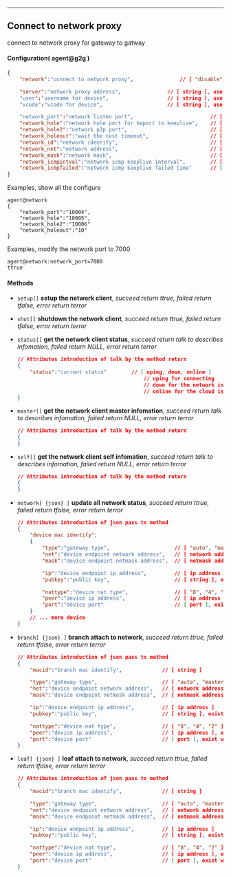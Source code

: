 ***
## Connect to network proxy
connect to network proxy for gateway to gatway

#### Configuration( agent@g2g )
```json
{
    "network":"connect to network proxy",               // [ "disable", "enable" ]

    "server":"network proxy address",               // [ string ], use the remote:server when this none
    "user":"username for device",                   // [ string ], use the remote:user when this none
    "vcode":"vcode for device",                     // [ string ], use the remote:vcode when this none

    "network_port":"network listen port",                         // [ number ]
    "network_hole":"network hole port for heport to keeplive",    // [ number ]
    "network_hole2":"network p2p port",                           // [ number ]
    "network_holeout":"wait the test timeout",                    // [ number ]
    "network_id":"network identify",                              // [ string ]
    "network_net":"network address",                              // [ string ]
    "network_mask":"network mask",                                // [ string ]
    "network_icmpintval":"network icmp keeplive interval",        // [ number ], the unit is second
    "network_icmpfailed":"network icmp keeplive failed time"      // [ number ]
}
```
Examples, show all the configure
```shell
agent@network
{
    "network_port":"10004",
    "network_hole":"10005",
    "network_hole2":"10006"
    "network_holeout":"10"
}
```  
Examples, modify the network port to 7000
```shell
agent@network:network_port=7000
ttrue
```  


#### **Methods**

+ `setup[]` **setup the network client**, *succeed return ttrue, failed return tfalse, error return terror*

+ `shut[]` **shutdown the network client**, *succeed return ttrue, failed return tfalse, error return terror*

+ `status[]` **get the network client status**, *succeed return talk to describes infomation, failed return NULL, error return terror*
    ```json
    // Attributes introduction of talk by the method return
    {
        "status":"current status"        // [ uping, down, online ]
                                             // uping for connecting
                                             // down for the network is down
                                             // online for the cloud is connect succeed
    }
    ```

+ `master[]` **get the network client master infomation**, *succeed return talk to describes infomation, failed return NULL, error return terror*
    ```json
    // Attributes introduction of talk by the method return
    {
    }
    ```

+ `self[]` **get the network client self infomation**, *succeed return talk to describes infomation, failed return NULL, error return terror*
    ```json
    // Attributes introduction of talk by the method return
    {
    }
    ```



+ `network[ {json} ]` **update all network status**, *succeed return ttrue, failed return tfalse, error return terror*
    ```json
    // Attributes introduction of json pass to method
    {
        "device mac identify":
        {
            "type":"gateway type",                     // [ "auto", "master", "branch" ], default is "auto"
            "net":"device endpoint network address",   // [ network address ]
            "mask":"device endpoint netmask address",  // [ netmask address ]

            "ip":"device endpoint ip address",         // [ ip address ]
            "pubkey":"public key",                     // [ string ], exist when device attach

            "nattype":"device nat type",               // [ "8", "4", "2" ], exist when device attach
            "peer":"device ip address",                // [ ip address ], exist when device attach
            "port":"device port"                       // [ port ], exist when device attach
        }
        // ... more device
    }
    ```

+ `branch[ {json} ]` **branch attach to network**, *succeed return ttrue, failed return tfalse, error return terror*
    ```json
    // Attributes introduction of json pass to method
    {
        "macid":"branch mac identify",             // [ string ]

        "type":"gateway type",                     // [ "auto", "master", "branch" ], default is "auto"
        "net":"device endpoint network address",   // [ network address ]
        "mask":"device endpoint netmask address",  // [ netmask address ]

        "ip":"device endpoint ip address",         // [ ip address ]
        "pubkey":"public key",                     // [ string ], exist when device attach

        "nattype":"device nat type",               // [ "8", "4", "2" ], exist when device attach
        "peer":"device ip address",                // [ ip address ], exist when device attach
        "port":"device port"                       // [ port ], exist when device attach
    }
    ```

+ `leaf[ {json} ]` **leaf attach to network**, *succeed return ttrue, failed return tfalse, error return terror*
    ```json
    // Attributes introduction of json pass to method
    {
        "macid":"branch mac identify",             // [ string ]

        "type":"gateway type",                     // [ "auto", "master", "branch" ], default is "auto"
        "net":"device endpoint network address",   // [ network address ]
        "mask":"device endpoint netmask address",  // [ netmask address ]

        "ip":"device endpoint ip address",         // [ ip address ]
        "pubkey":"public key",                     // [ string ], exist when device attach

        "nattype":"device nat type",               // [ "8", "4", "2" ], exist when device attach
        "peer":"device ip address",                // [ ip address ], exist when device attach
        "port":"device port"                       // [ port ], exist when device attach
    }
    ```


